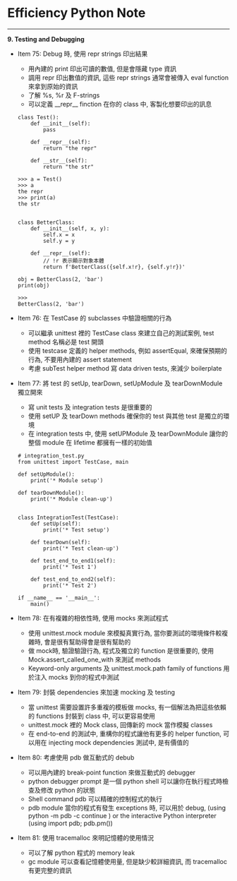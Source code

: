 # Efficiency Python Note
<hr>

**9. Testing and Debugging**


- Item 75: Debug 時, 使用 repr strings 印出結果
    * 用內建的 print 印出可讀的數值, 但是會隱藏 type 資訊
    * 調用 repr 印出數值的資訊, 這些 repr strings 通常會被傳入 eval function 來拿到原始的資訊
    * 了解 %s, %r 及 F-strings
    * 可以定義 \_\_repr\_\_ finction 在你的 class 中, 客製化想要印出的訊息
    ```
    class Test():
        def __init__(self):
            pass

        def __repr__(self):
            return "the repr"

        def __str__(self):
            return "the str"

    >>> a = Test()
    >>> a
    the repr
    >>> print(a)
    the str


    class BetterClass:
        def __init__(self, x, y):
            self.x = x
            self.y = y

        def __repr__(self):
            // !r 表示顯示對象本體
            return f'BetterClass({self.x!r}, {self.y!r})'

    obj = BetterClass(2, 'bar')
    print(obj)

    >>>
    BetterClass(2, 'bar')          
    ```

- Item 76: 在 TestCase 的 subclasses 中驗證相關的行為
    * 可以繼承 unittest 裡的 TestCase class 來建立自己的測試案例, test method 名稱必是 test 開頭
    * 使用 testcase 定義的 helper methods, 例如 assertEqual, 來確保預期的行為, 不要用內建的 assert statement
    * 考慮 subTest helper method 寫 data driven tests, 來減少 boilerplate

- Item 77: 將 test 的 setUp, tearDown, setUpModule 及 tearDownModule 獨立開來
    * 寫 unit tests 及 integration tests 是很重要的  
    * 使用 setUP 及 tearDown methods 確保你的 test 與其他 test 是獨立的環境
    * 在 integration tests 中, 使用 setUPModule 及 tearDownModule 讓你的整個 module 在 lifetime 都擁有一樣的初始值
    ```
    # integration_test.py
    from unittest import TestCase, main

    def setUpModule():
        print('* Module setup')

    def tearDownModule():
        print('* Module clean-up')


    class IntegrationTest(TestCase):
        def setUp(self):
            print('* Test setup')

        def tearDown(self):
            print('* Test clean-up')

        def test_end_to_end1(self):
            print('* Test 1')

        def test_end_to_end2(self):
            print('* Test 2')

    if __name__ == '__main__':
        main() 
    ```

- Item 78: 在有複雜的相依性時, 使用 mocks 來測試程式
    * 使用 unittest.mock module 來模擬真實行為, 當你要測試的環境條件較複雜時, 會是很有幫助得會是很有幫助的
    * 做 mock時, 驗證驗證行為, 程式及獨立的 function 是很重要的, 使用 Mock.assert_called_one_with 來測試 methods
    * Keyword-only arguments 及 unittest.mock.path family of functions 用於注入 mocks 到你的程式中測試

- Item 79: 封裝 dependencies 來加速 mocking 及 testing
    * 當 unittest 需要設置許多重複的模板做 mocks, 有一個解法為把這些依賴的 functions 封裝到 class 中, 可以更容易使用 
    * unittest.mock 裡的 Mock class, 回傳新的 mock 當作模擬 classes
    * 在 end-to-end 的測試中, 重構你的程式讓他有更多的 helper function, 可以用在 injecting mock dependencies 測試中, 是有價值的

- Item 80: 考慮使用 pdb 做互動式的 debub
    * 可以用內建的 break-point function 來做互動式的 debugger
    * python debugger prompt 是一個 python shell 可以讓你在執行程式時檢查及修改 python 的狀態
    * Shell command pdb 可以精確的控制程式的執行
    * pdb module 當你的程式有發生 exceptions 時, 可以用於 debug, (using python -m pdb -c continue <program path>) or the interactive Python interpreter (using import pdb; pdb.pm())

- Item 81: 使用 tracemalloc 來明記憶體的使用情況
    * 可以了解 python 程式的 memory leak
    * gc module 可以查看記憶體使用量, 但是缺少較詳細資訊, 而 tracemalloc 有更完整的資訊
